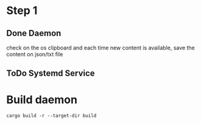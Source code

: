 # Step 1
## Done Daemon
check on the os clipboard and each time new content is available, save the content on json/txt file
## ToDo Systemd Service

# Build daemon
```shell
cargo build -r --target-dir build
```